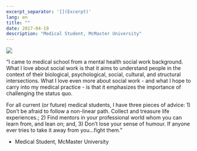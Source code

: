 ```yaml
---
excerpt_separator: '[](Excerpt)'
lang: en
title: ""
date: 2017-04-19
description: "Medical Student, McMaster University"
---
```


![](images/humans-of-medicine/19th-post.jpeg)

“I came to medical school from a mental health social work background. What I love about social work is that it aims to understand people in the context of their biological, psychological, social, cultural, and structural intersections. What I love even more about social work - and what I hope to carry into my medical practice - is that it emphasizes the importance of challenging the status quo.

For all current (or future) medical students, I have three pieces of advice: 1) Don’t be afraid to follow a non-linear path. Collect and treasure life experiences.; 2) Find mentors in your professional world whom you can learn from, and lean on; and, 3) Don’t lose your sense of humour. If anyone ever tries to take it away from you...fight them.” 

- Medical Student, McMaster University